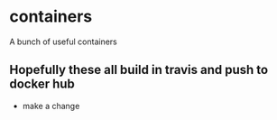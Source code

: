 # containers
A bunch of useful containers

## Hopefully these all build in travis and push to docker hub

* make a change

